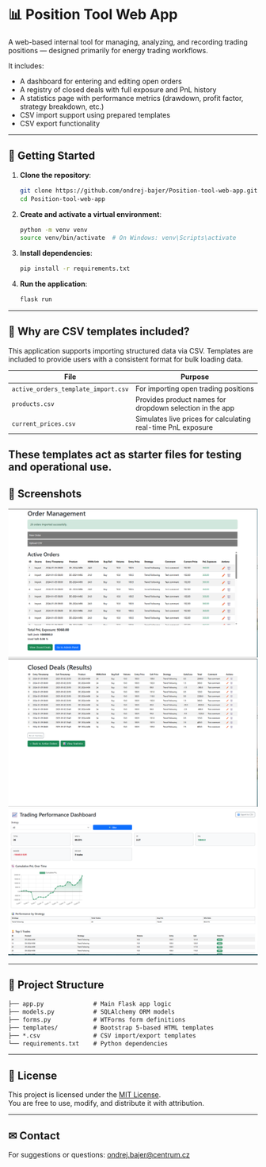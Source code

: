 # 📊 Position Tool Web App

A web-based internal tool for managing, analyzing, and recording trading positions — designed primarily for energy trading workflows.

It includes:

- A dashboard for entering and editing open orders
- A registry of closed deals with full exposure and PnL history
- A statistics page with performance metrics (drawdown, profit factor, strategy breakdown, etc.)
- CSV import support using prepared templates
- CSV export functionality

---

## 🚀 Getting Started

1. **Clone the repository**:
   ```bash
   git clone https://github.com/ondrej-bajer/Position-tool-web-app.git
   cd Position-tool-web-app
   ```

2. **Create and activate a virtual environment**:
   ```bash
   python -m venv venv
   source venv/bin/activate  # On Windows: venv\Scripts\activate
   ```

3. **Install dependencies**:
   ```bash
   pip install -r requirements.txt
   ```

4. **Run the application**:
   ```bash
   flask run
   ```

---

## 📁 Why are CSV templates included?

This application supports importing structured data via CSV. Templates are included to provide users with a consistent format for bulk loading data.

| File                             | Purpose                                                        |
|----------------------------------|----------------------------------------------------------------|
| `active_orders_template_import.csv` | For importing open trading positions                          |
| `products.csv`                   | Provides product names for dropdown selection in the app       |
| `current_prices.csv`             | Simulates live prices for calculating real-time PnL exposure   |

These templates act as starter files for testing and operational use.
---

## 📸 Screenshots
![Dashboard](screenshots/active_orders.png)
![Dashboard](screenshots/deal_overview.png)
![Dashboard](screenshots/statisticals.png)



---

## 📂 Project Structure

```
├── app.py              # Main Flask app logic
├── models.py           # SQLAlchemy ORM models
├── forms.py            # WTForms form definitions
├── templates/          # Bootstrap 5-based HTML templates
├── *.csv               # CSV import/export templates
└── requirements.txt    # Python dependencies
```

---

## 📄 License

This project is licensed under the [MIT License](LICENSE).  
You are free to use, modify, and distribute it with attribution.

---

## ✉ Contact

For suggestions or questions: [ondrej.bajer@centrum.cz](mailto:ondrej.bajer@centrum.cz)
